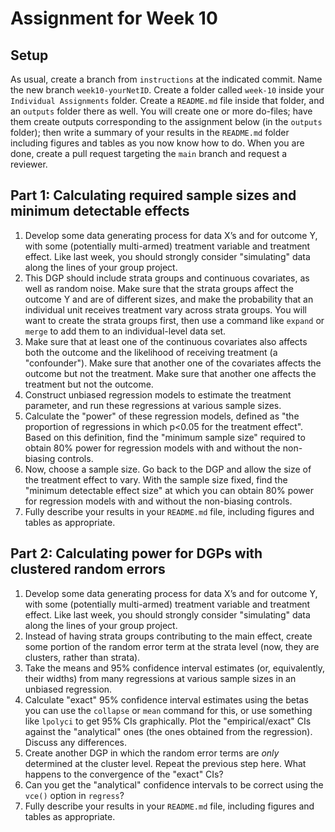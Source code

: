 # Assignment for Week 10

## Setup

As usual, create a branch from `instructions` at the indicated commit. Name the new branch `week10-yourNetID`. Create a folder called `week-10` inside your `Individual Assignments` folder. Create a `README.md` file inside that folder, and an `outputs` folder there as well. You will create one or more do-files; have them create outputs corresponding to the assignment below (in the `outputs` folder); then write a summary of your results in the `README.md` folder including figures and tables as you now know how to do. When you are done, create a pull request targeting the `main` branch and request a reviewer.

## Part 1: Calculating required sample sizes and minimum detectable effects

1. Develop some data generating process for data X’s and for outcome Y, with some (potentially multi-armed) treatment variable and treatment effect. Like last week, you should strongly consider "simulating" data along the lines of your group project.
2. This DGP should include strata groups and continuous covariates, as well as random noise. Make sure that the strata groups affect the outcome Y and are of different sizes, and make the probability that an individual unit receives treatment vary across strata groups. You will want to create the strata groups first, then use a command like `expand` or `merge` to add them to an individual-level data set.
3. Make sure that at least one of the continuous covariates also affects both the outcome and the likelihood of receiving treatment (a "confounder"). Make sure that another one of the covariates affects the outcome but not the treatment. Make sure that another one affects the treatment but not the outcome.
4. Construct unbiased regression models to estimate the treatment parameter, and run these regressions at various sample sizes.
5. Calculate the "power" of these regression models, defined as "the proportion of regressions in which p<0.05 for the treatment effect". Based on this definition, find the "minimum sample size" required to obtain 80% power for regression models with and without the non-biasing controls.
6. Now, choose a sample size. Go back to the DGP and allow the size of the treatment effect to vary. With the sample size fixed, find the "minimum detectable effect size" at which you can obtain 80% power for regression models with and without the non-biasing controls.
7. Fully describe your results in your `README.md` file, including figures and tables as appropriate.

## Part 2: Calculating power for DGPs with clustered random errors

1. Develop some data generating process for data X’s and for outcome Y, with some (potentially multi-armed) treatment variable and treatment effect. Like last week, you should strongly consider "simulating" data along the lines of your group project.
2. Instead of having strata groups contributing to the main effect, create some portion of the random error term at the strata level (now, they are clusters, rather than strata).
3. Take the means and 95% confidence interval estimates (or, equivalently, their widths) from many regressions at various sample sizes in an unbiased regression.
4. Calculate "exact" 95% confidence interval estimates using the betas you can use the `collapse` or `mean` command for this, or use something like `lpolyci` to get 95% CIs graphically. Plot the "empirical/exact" CIs against the "analytical" ones (the ones obtained from the regression). Discuss any differences.
5. Create another DGP in which the random error terms are _only_ determined at the cluster level. Repeat the previous step here. What happens to the convergence of the "exact" CIs?
6. Can you get the "analytical" confidence intervals to be correct using the `vce()` option in `regress`?
7. Fully describe your results in your `README.md` file, including figures and tables as appropriate.
